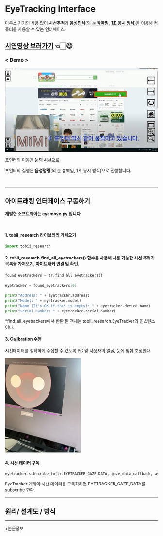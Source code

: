 # EyeTracking Interface   

마우스 기기의 사용 없이 **시선추적**과 **[음성인식](https://github.com/confettimimy/EyeTracking-Interface/tree/main/EYE(sound))**(외 **[눈 깜빡임](https://github.com/confettimimy/EyeTracking-Interface/tree/main/EYE(blink))**, **[1초 응시 방식](https://github.com/confettimimy/EyeTracking-Interface/tree/main/EYE(gaze))**)을 이용해 컴퓨터를 사용할 수 있는 인터페이스

## [시연영상 보러가기](https://blog.naver.com/confettimimy/222095713733)  👈🏻😃   

### < Demo >

<img src="./README_img/demo.PNG" width="800">

포인터의 이동은 **눈의 시선**으로, 

포인터의 실행은 **음성명령**(외 눈 깜빡임, 1초 응시 방식)으로 진행합니다.

​    

---

## 아이트래킹 인터페이스 구동하기

**개발한 소프트웨어는 eyemove.py 입니다.**

​    

#### 1. tobii_research 라이브러리 가져오기

```python
import tobii_research
```

#### 2. tobii_research.find_all_eyetrackers() 함수를 사용해 사용 가능한 시선 추적기 목록을 가져오기, 아이트래커 연결 및 확인.

```python
found_eyetrackers = tr.find_all_eyetrackers()

eyetracker = found_eyetrackers[0]

print("Address: " + eyetracker.address)
print("Model: " + eyetracker.model)
print("Name (It's OK if this is empty): " + eyetracker.device_name)
print("Serial number: " + eyetracker.serial_number)
```

*find_all_eyetrackers에서 반환 된 객체는 tobii_research.EyeTracker의 인스턴스이다.

#### 3. Calibration 수행

시선데이터를 정확하게 수집할 수 있도록 PC 앞 사용자의 얼굴, 눈에 맞춰 조정한다.

<img src="./README_img/Calibration.jpg" width="250">

#### 4. 시선 데이터 구독

```python
eyetracker.subscribe_to(tr.EYETRACKER_GAZE_DATA, gaze_data_callback, as_dictionary=True)
```

EyeTracker 개체의 시선 데이터를 구독하려면 EYETRACKER_GAZE_DATA를 subscribe 한다.

---

## 원리/ 설계도 / 방식

---

+논문정보